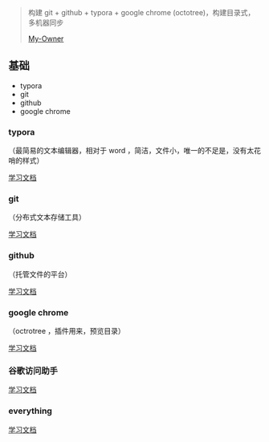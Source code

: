 

> 构建 git + github + typora + google chrome (octotree)，构建目录式，多机器同步
>
> [My-Owner](https://darian1996.github.io/other_video/easy-study-for-love/My-Owner/)



## 基础

- typora 
- git
- github
- google chrome 



### typora 

（最简易的文本编辑器，相对于 word ，简洁，文件小，唯一的不足是，没有太花哨的样式）

[学习文档](<https://darian1996.github.io/other_video/easy-study-for-love/0001-typora/>) 

### git

（分布式文本存储工具）

[学习文档](<https://darian1996.github.io/other_video/easy-study-for-love/0002-git/>)

### github

（托管文件的平台）

[学习文档](<https://darian1996.github.io/other_video/easy-study-for-love//0003-github/>)

### google chrome 

（octrotree ，插件用来，预览目录）

[学习文档](<https://darian1996.github.io/other_video/easy-study-for-love/0004-google_chrome_octotree/>)

### 谷歌访问助手

[学习文档](<https://darian1996.github.io/other_video/easy-study-for-love/0005-%E6%B7%BB%E5%8A%A0%5B%E8%B0%B7%E6%AD%8C%E4%B8%8A%E7%BD%91%E5%8A%A9%E6%89%8B%5D%E6%8F%92%E4%BB%B6>)

### everything

[学习文档](<https://darian1996.github.io/other_video/easy-study-for-love/0006-everything>)